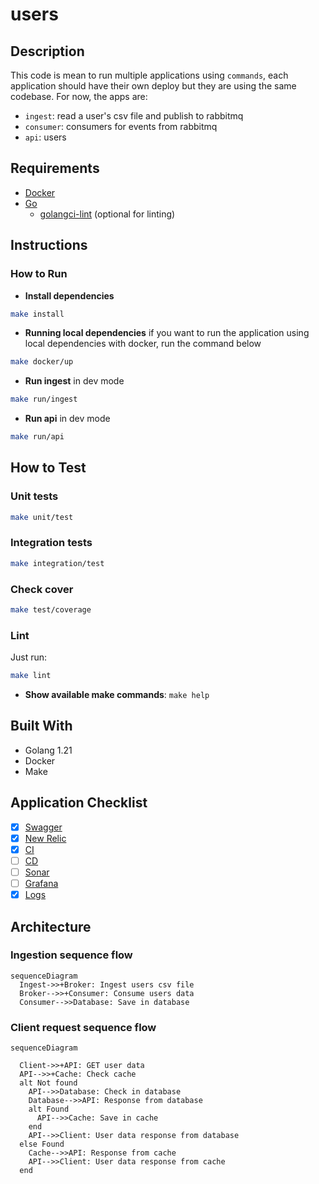 # users

## Description

This code is mean to run multiple applications using `commands`, each application should have their own deploy but they are using the same codebase. For now, the apps are:

- `ingest`: read a user's csv file and publish to rabbitmq
- `consumer`: consumers for events from rabbitmq
- `api`: users

## Requirements

- [Docker](https://docker.com)
- [Go](https://go.dev)
  - [golangci-lint](https://golangci-lint.run/) (optional for linting)

## Instructions

### How to Run

- **Install dependencies**
```bash
make install
```

- **Running local dependencies** if you want to run the application using local dependencies with docker, run the command below
```bash
make docker/up
```

- **Run ingest** in dev mode
```bash
make run/ingest
```

- **Run api** in dev mode
```bash
make run/api
```

## How to Test

### Unit tests
```bash
make unit/test
```

### Integration tests
```bash
make integration/test
```

### Check cover
```bash
make test/coverage
```

### Lint
Just run:
```bash
make lint
```

- **Show available make commands**: `make help`


## Built With

- Golang 1.21
- Docker
- Make

## Application Checklist

- [x] [Swagger](https://localhost/)
- [x] [New Relic](https://one.eu.newrelic.com/)
- [x] [CI](users/.github/workflows/actions)
- [ ] [CD]()
- [ ] [Sonar]()
- [ ] [Grafana]()
- [x] [Logs]()

## Architecture

### Ingestion sequence flow

```mermaid
sequenceDiagram
  Ingest->>+Broker: Ingest users csv file
  Broker-->>+Consumer: Consume users data
  Consumer-->>Database: Save in database
```

### Client request sequence flow

```mermaid
sequenceDiagram

  Client->>+API: GET user data
  API-->>+Cache: Check cache
  alt Not found
    API-->>Database: Check in database
    Database-->>API: Response from database
    alt Found
      API-->>Cache: Save in cache
    end
    API-->>Client: User data response from database
  else Found
    Cache-->>API: Response from cache
    API-->>Client: User data response from cache
  end

```

